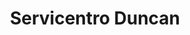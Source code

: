 ---
title: "Servicentro Duncan"
url: /san-antonio-de-los-altos/servicentro-duncan/
shop: Autoteile
---
